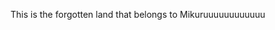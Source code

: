 This is the forgotten land that belongs to Mikuruuuuuuuuuuuu

<!---
MikuruM/MikuruM is a ✨ special ✨ repository because its `README.md` (this file) appears on your GitHub profile.
You can click the Preview link to take a look at your changes.
--->
